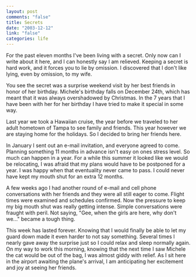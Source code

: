 ```yaml
--- 
layout: post
comments: "false"
title: Secrets
date: "2003-12-12"
link: "false"
categories: life
---
```

For the past eleven months I've been living with a secret. Only now can I write about it here, and I can honestly say I am relieved. Keeping a secret is hard work, and it forces you to lie by omission.  I discovered that I don't like lying, even by omission, to my wife.

You see the secret was a surprise weekend visit by her best friends in honor of her birthday. Michele's birthday falls on December 24th, which has meant that it was always overshadowed by Christmas. In the 7 years that I have been with her for her birthday I have tried to make it special in some way.

Last year we took a Hawaiian cruise, the year before we traveled to her adult hometown of Tampa to see family and friends. This year however we are staying home for the holidays. So I decided to bring her friends here.

In January I sent out an e-mail invitation, and everyone agreed to come. Planning something 11 months in advance isn't easy on ones stress level. So much can happen in a year. For a while this summer it looked like we would be relocating, I was afraid that my plans would have to be postponed for a year. I was happy when that eventuality never came to pass. I could never have kept my mouth shut for an extra 12 months.

A few weeks ago I had another round of e-mail and cell phone conversations with her friends and they were all still eager to come. Flight times were examined and schedules confirmed. Now the pressure to keep my big mouth shut was really getting intense. Simple conversations were fraught with peril. Not saying, "Gee, when the girls are here, why don't we..." became a tough thing.

This week has lasted forever. Knowing that I would finally be able to let my guard down made it even harder to not say something. Several times I nearly gave away the surprise just so I could relax and sleep normally again. On my way to work this morning, knowing that the next time I saw Michele the cat would be out of the bag, I was almost giddy with relief. As I sit here in the airport awaiting the plane's arrival, I am anticipating her excitement and joy at seeing her friends.
